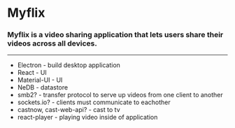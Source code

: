 # Myflix

### Myflix is a video sharing application that lets users share their videos across all devices.

---

- Electron - build desktop application
- React - UI
- Material-UI - UI
- NeDB - datastore
- smb2? - transfer protocol to serve up videos from one client to another
- sockets.io? - clients must communicate to eachother
- castnow, cast-web-api? - cast to tv
- react-player - playing video inside of application
